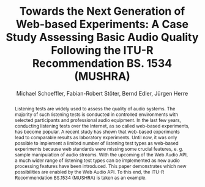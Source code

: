 --- 
  title: "Towards the Next Generation of Web-based Experiments: A Case Study Assessing Basic Audio Quality Following the ITU-R Recommendation BS. 1534 (MUSHRA)" 
  abstract: "Listening tests are widely used to assess the quality of audio systems. The majority of such listening tests is conducted in controlled environments with selected participants and professional audio equipment. In the last few years, conducting listening tests over the Internet, as so called web-based experiments, has become popular. A recent study has shown that web-based experiments lead to comparable results as laboratory experiments. Until now, it was only possible to implement a limited number of listening test types as web-based experiments because web standards were missing some crucial features, e. g. sample manipulation of audio streams. With the upcoming of the Web Audio API, a much wider range of listening test types can be implemented as new audio processing features have been introduced. This paper demonstrates which new possibilities are enabled by the Web Audio API. To this end, the ITU-R Recommendation BS.1534 (MUSHRA) is taken as an example." 
  address: "Paris" 
  author: "Michael Schoeffler, Fabian-Robert Stöter, Bernd Edler, Jürgen Herre" 
  booktitle: "Proceedings of the International Web Audio Conference" 
  editor: "Samuel Goldszmidt, Norbert Schnell, Victor Saiz, Benjamin Matuszewski" 
  month: "Proceedings of the International Web Audio Conference"
  pages: "1--6" 
  publisher: "IRCAM" 
  series: "WAC '15"
  type: "Paper"  
  year: "2015" 
  id: "2015_8" 
  tags: year2015
  media: https://medias.ircam.fr/x5feecb 
  pdflink: /_data/papers/pdf/2015/2015_8.pdf
  ISSN: 2663-5844
---